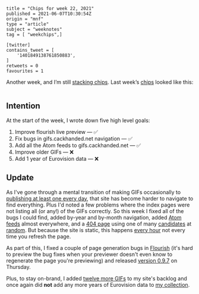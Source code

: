 ```
title = "Chips for week 22, 2021"
published = 2021-06-07T10:30:54Z
origin = "mnf"
type = "article"
subject = "weeknotes"
tag = [ "weekchips",]

[twitter]
contains_tweet = [
    '1401849138761850883',
]
retweets = 0
favourites = 1
```

Another week, and I’m still [stacking chips][chips]. Last week’s
[chips][markers] looked like this:

[chips]: /2020/06/19/my-week-in-poker-chips
[markers]: /2020/08/22/my-weekchips-markers

<p class='image'><img src='https://mnf.m17s.net/2021/06/07/E3ReV5eXoAArHxg.jpg' alt=''></p>

## Intention

At the start of the week, I wrote down five high level goals:

1. Improve flourish live preview — ✅
1. Fix bugs in gifs.cackhanded.net navigation — ✅
1. Add all the Atom feeds to gifs.cackhanded.net — ✅
1. Improve older GIFs — ❌
1. Add 1 year of Eurovision data — ❌


## Update

As I've gone through a mental transition of making GIFs occasionally to
[publishing at least one every day][gif-history], that site has become harder
to navigate to find everything. Plus I'd noted a few problems where the index
pages were not listing all (or any!) of the GIFs correctly. So this week I
fixed all of the bugs I could find, added by-year and by-month navigation,
added [Atom feeds][feeds] almost everywhere, and a [404 page][404] using one
of many [candidates][404cd] at [random][404cm]. But because the site is
static, this happens [every hour][hr] not every time you refresh the page.

As part of this, I fixed a couple of page generation bugs in [Flourish][fl]
(it's hard to preview the bug fixes when your previewer doesn't even know to
regenerate the page you're previewing) and released [version 0.9.7][v097]
on Thursday.

Plus, to stay on-brand, I added [twelve more GIFs][mwgifs] to my site's
backlog and once again did **not** add any more years of Eurovision data to
[my collection][evd].

[gif-history]: /2021/06/07/history-of-my-gifs-site
[feeds]: https://gifs.cackhanded.net/feeds
[404]: https://gifs.cackhanded.net/404
[404cm]: https://github.com/norm/gifs.cackhanded.net/commit/f8e42ad6ad883b876cf678712a9dcebad67c9e60
[404cd]: https://gifs.cackhanded.net/tags/404-page-candidate/
[hr]: https://github.com/norm/gifs.cackhanded.net/commit/ed8c110aad88779b47cc88b01f6005d81206a9b6

[fl]: https://github.com/norm/flourish
[v097]: https://github.com/norm/flourish/releases/tag/v0.9.7
[mwgifs]: https://github.com/norm/gifs.cackhanded.net/compare/d6a5653b98ebe07ac9d281941bc258fc6b512522..625b7b296082a0bc42b099f4457b633a8a1dc9dd
[evd]: https://github.com/norm/eurovision_data

